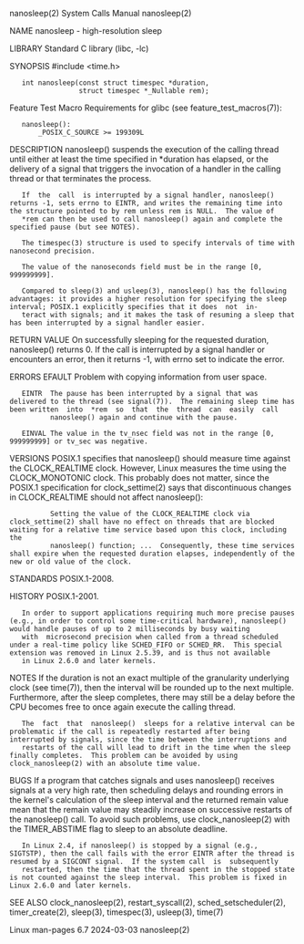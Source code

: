 nanosleep(2)                                                                                System Calls Manual                                                                                nanosleep(2)

NAME
       nanosleep - high-resolution sleep

LIBRARY
       Standard C library (libc, -lc)

SYNOPSIS
       #include <time.h>

       int nanosleep(const struct timespec *duration,
                     struct timespec *_Nullable rem);

   Feature Test Macro Requirements for glibc (see feature_test_macros(7)):

       nanosleep():
           _POSIX_C_SOURCE >= 199309L

DESCRIPTION
       nanosleep() suspends the execution of the calling thread until either at least the time specified in *duration has elapsed, or the delivery of a signal that triggers the invocation of a handler in
       the calling thread or that terminates the process.

       If  the  call  is interrupted by a signal handler, nanosleep() returns -1, sets errno to EINTR, and writes the remaining time into the structure pointed to by rem unless rem is NULL.  The value of
       *rem can then be used to call nanosleep() again and complete the specified pause (but see NOTES).

       The timespec(3) structure is used to specify intervals of time with nanosecond precision.

       The value of the nanoseconds field must be in the range [0, 999999999].

       Compared to sleep(3) and usleep(3), nanosleep() has the following advantages: it provides a higher resolution for specifying the sleep interval; POSIX.1 explicitly specifies that it does  not  in‐
       teract with signals; and it makes the task of resuming a sleep that has been interrupted by a signal handler easier.

RETURN VALUE
       On  successfully  sleeping for the requested duration, nanosleep() returns 0.  If the call is interrupted by a signal handler or encounters an error, then it returns -1, with errno set to indicate
       the error.

ERRORS
       EFAULT Problem with copying information from user space.

       EINTR  The pause has been interrupted by a signal that was delivered to the thread (see signal(7)).  The remaining sleep time has been written  into  *rem  so  that  the  thread  can  easily  call
              nanosleep() again and continue with the pause.

       EINVAL The value in the tv_nsec field was not in the range [0, 999999999] or tv_sec was negative.

VERSIONS
       POSIX.1  specifies  that  nanosleep() should measure time against the CLOCK_REALTIME clock.  However, Linux measures the time using the CLOCK_MONOTONIC clock.  This probably does not matter, since
       the POSIX.1 specification for clock_settime(2) says that discontinuous changes in CLOCK_REALTIME should not affect nanosleep():

              Setting the value of the CLOCK_REALTIME clock via clock_settime(2) shall have no effect on threads that are blocked waiting for a relative time service based upon this clock, including  the
              nanosleep() function; ...  Consequently, these time services shall expire when the requested duration elapses, independently of the new or old value of the clock.

STANDARDS
       POSIX.1-2008.

HISTORY
       POSIX.1-2001.

       In order to support applications requiring much more precise pauses (e.g., in order to control some time-critical hardware), nanosleep() would handle pauses of up to 2 milliseconds by busy waiting
       with  microsecond precision when called from a thread scheduled under a real-time policy like SCHED_FIFO or SCHED_RR.  This special extension was removed in Linux 2.5.39, and is thus not available
       in Linux 2.6.0 and later kernels.

NOTES
       If the duration is not an exact multiple of the granularity underlying clock (see time(7)), then the interval will be rounded up to the next multiple.   Furthermore,  after  the  sleep  completes,
       there may still be a delay before the CPU becomes free to once again execute the calling thread.

       The  fact  that  nanosleep()  sleeps for a relative interval can be problematic if the call is repeatedly restarted after being interrupted by signals, since the time between the interruptions and
       restarts of the call will lead to drift in the time when the sleep finally completes.  This problem can be avoided by using clock_nanosleep(2) with an absolute time value.

BUGS
       If a program that catches signals and uses nanosleep() receives signals at a very high rate, then scheduling delays and rounding errors in the kernel's calculation of the sleep  interval  and  the
       returned  remain  value mean that the remain value may steadily increase on successive restarts of the nanosleep() call.  To avoid such problems, use clock_nanosleep(2) with the TIMER_ABSTIME flag
       to sleep to an absolute deadline.

       In Linux 2.4, if nanosleep() is stopped by a signal (e.g., SIGTSTP), then the call fails with the error EINTR after the thread is resumed by a SIGCONT signal.  If the system call  is  subsequently
       restarted, then the time that the thread spent in the stopped state is not counted against the sleep interval.  This problem is fixed in Linux 2.6.0 and later kernels.

SEE ALSO
       clock_nanosleep(2), restart_syscall(2), sched_setscheduler(2), timer_create(2), sleep(3), timespec(3), usleep(3), time(7)

Linux man-pages 6.7                                                                              2024-03-03                                                                                    nanosleep(2)
